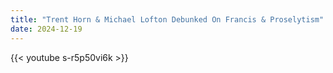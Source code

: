 ```yaml
---
title: "Trent Horn & Michael Lofton Debunked On Francis & Proselytism"
date: 2024-12-19
---
```


{{< youtube s-r5p50vi6k >}}
